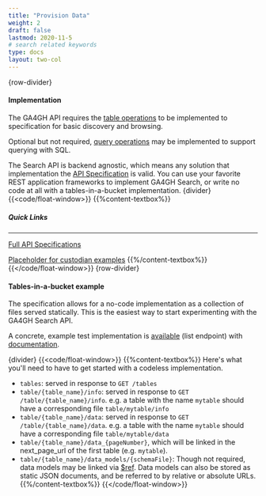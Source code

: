 ```yaml
---
title: "Provision Data"
weight: 2
draft: false
lastmod: 2020-11-5
# search related keywords
type: docs
layout: two-col
---
```


{row-divider}
#### Implementation

The GA4GH API requires the [table operations](/api/#tag/tables) to be implemented to specification for basic discovery and browsing. 

Optional but not required, [query operations](/api/#tag/search) may be implemented to support querying with SQL.

The Search API is backend agnostic, which means any solution that implementation the [API Specification](/api) is valid. You can use your favorite REST application frameworks to implement GA4GH Search, or write no code at all with a tables-in-a-bucket implementation.
{divider}
{{<code/float-window>}}
{{%content-textbox%}}
##### Quick Links
---
[Full API Specifications](/api)

[Placeholder for custodian examples](https://github.com/ga4gh-discovery/ga4gh-search)
{{%/content-textbox%}}
{{</code/float-window>}}
{row-divider}
#### Tables-in-a-bucket example
The specification allows for a no-code implementation as a collection of files served statically. This is the easiest way to start experimenting with the GA4GH Search API. 

A concrete, example test implementation is [available](https://storage.googleapis.com/ga4gh-tables-example/tables) (list endpoint) with [documentation](https://storage.googleapis.com/ga4gh-tables-example/EXAMPLE.md).

{divider}
{{<code/float-window>}}
{{%content-textbox%}}
Here's what you'll need to have to get started with a codeless implementation.
- ```tables```: served in response to ```GET /tables```
- ```table/{table_name}/info```: served in response to ```GET /table/{table_name}/info```.  e.g. a table with the name ```mytable``` should have a corresponding file ```table/mytable/info```
- ```table/{table_name}/data```: served in response to ```GET /table/{table_name}/data```.  e.g. a table with the name ```mytable``` should have a corresponding file ```table/mytable/data```
- ```table/{table_name}/data_{pageNumber}```, which will be linked in the next_page_url of the first table  (e.g. ```mytable```).
- ```table/{table_name}/data_models/{schemaFile}```: Though not required, data models may be linked via [$ref](https://json-schema.org/latest/json-schema-core.html#rfc.section.8.3). Data models can also be stored as static JSON documents, and be referred to by relative or absolute URLs.
{{%/content-textbox%}}
{{</code/float-window>}}
